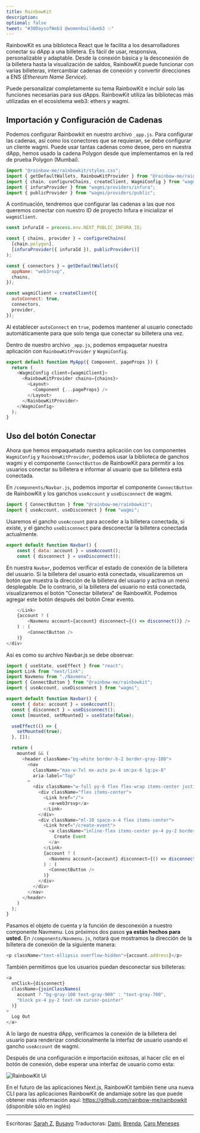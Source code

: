 ```yaml
---
title: RainbowKit
description:
optional: false
tweet: "#30DaysofWeb3 @womenbuildweb3 💥"
---
```


RainbowKit es una biblioteca React que le facilita a los desarrolladores conectar su dApp a una billetera. Es fácil de usar, responsiva, personalizable y adaptable. Desde la conexión básica y la desconexión de la billetera hasta la visualización de saldos, RainbowKit puede funcionar con varias billeteras, intercambiar cadenas de conexión y convertir direcciones a ENS (_Ethereum Name Service_).

Puede personalizar completamente su tema RainbowKit e incluir solo las funciones necesarias para sus dApps. RainbowKit utiliza las bibliotecas más utilizadas en el ecosistema web3: ethers y wagmi.

## Importación y Configuración de Cadenas

Podemos configurar Rainbowkit en nuestro archivo `_app.js`. Para configurar las cadenas, así como los conectores que se requieran, se debe configurar un cliente wagmi. Puede usar tantas cadenas como desee, pero en nuestra dApp, hemos usado la cadena Polygon desde que implementamos en la red de prueba Polygon (Mumbai).

```javascript
import "@rainbow-me/rainbowkit/styles.css";
import { getDefaultWallets, RainbowKitProvider } from "@rainbow-me/rainbowkit";
import { chain, configureChains, createClient, WagmiConfig } from "wagmi";
import { infuraProvider } from "wagmi/providers/infura";
import { publicProvider } from "wagmi/providers/public";
```

A continuación, tendremos que configurar las cadenas a las que nos queremos conectar con nuestro ID de proyecto Infura e inicializar el `wagmiClient`.

```javascript
const infuraId = process.env.NEXT_PUBLIC_INFURA_ID;

const { chains, provider } = configureChains(
  [chain.polygon],
  [infuraProvider({ infuraId }), publicProvider()]
);

const { connectors } = getDefaultWallets({
  appName: "web3rsvp",
  chains,
});

const wagmiClient = createClient({
  autoConnect: true,
  connectors,
  provider,
});
```

Al establecer `autoConnect` en `true`, podemos mantener al usuario conectado automáticamente para que solo tenga que conectar su billetera una vez.

Dentro de nuestro archivo `_app.js`, podemos empaquetar nuestra aplicación con `RainbowKitProvider` y `WagmiConfig`.

```javascript
export default function MyApp({ Component, pageProps }) {
  return (
    <WagmiConfig client={wagmiClient}>
      <RainbowKitProvider chains={chains}>
        <Layout>
          <Component {...pageProps} />
        </Layout>
      </RainbowKitProvider>
    </WagmiConfig>
  );
}
```

## Uso del botón Conectar

Ahora que hemos empaquetado nuestra aplicación con los componentes `WagmiConfig` y `RainbowKitProvider`, podemos usar la biblioteca de ganchos wagmi y el componente `ConnectButton` de RainbowKit para permitir a los usuarios conectar su billetera e informar al usuario que su billetera está conectada.

En `/components/Navbar.js`, podemos importar el componente `ConnectButton` de RainbowKit y los ganchos `useAccount` y `useDisconnect` de wagmi.

```javascript
import { ConnectButton } from "@rainbow-me/rainbowkit";
import { useAccount, useDisconnect } from "wagmi";
```

Usaremos el gancho `useAccount` para acceder a la billetera conectada, si existe, y el gancho `useDisconnect` para desconectar la billetera conectada actualmente.

```javascript
export default function Navbar() {
    const { data: account } = useAccount();
    const { disconnect } = useDisconnect();
```

En nuestra `Navbar`, podemos verificar el estado de conexión de la billetera del usuario. Si la billetera del usuario está conectada, visualizaremos un botón que muestra la dirección de la billetera del usuario y activa un menú desplegable. De lo contrario, si la billetera del usuario no está conectada, visualizaremos el botón "Conectar billetera" de RainbowKit. Podemos agregar este botón después del botón Crear evento.

```javascript
    </Link>
    {account ? (
        <Navmenu account={account} disconnect={() => disconnect()} />
    ) : (
        <ConnectButton />
    )}
</div>
```

Así es como su archivo Navbar.js se debe observar:

```javascript
import { useState, useEffect } from "react";
import Link from "next/link";
import Navmenu from "./Navmenu";
import { ConnectButton } from "@rainbow-me/rainbowkit";
import { useAccount, useDisconnect } from "wagmi";

export default function Navbar() {
  const { data: account } = useAccount();
  const { disconnect } = useDisconnect();
  const [mounted, setMounted] = useState(false);

  useEffect(() => {
    setMounted(true);
  }, []);

  return (
    mounted && (
      <header className="bg-white border-b-2 border-gray-100">
        <nav
          className="max-w-7xl mx-auto px-4 sm:px-6 lg:px-8"
          aria-label="Top"
        >
          <div className="w-full py-6 flex flex-wrap items-center justify-between border-b border-indigo-500 lg:border-none">
            <div className="flex items-center">
              <Link href="/">
                <a>web3rsvp</a>
              </Link>
            </div>
            <div className="ml-10 space-x-4 flex items-center">
              <Link href="/create-event">
                <a className="inline-flex items-center px-4 py-2 border border-transparent text-sm font-medium rounded-md text-indigo-700 border border-indigo-100 hover:bg-indigo-50 focus:outline-none focus:ring-2 focus:ring-offset-2 focus:ring-indigo-500">
                  Create Event
                </a>
              </Link>
              {account ? (
                <Navmenu account={account} disconnect={() => disconnect()} />
              ) : (
                <ConnectButton />
              )}
            </div>
          </div>
        </nav>
      </header>
    )
  );
}
```

Pasamos el objeto de cuenta y la función de desconexión a nuestro componente Navmenu. Los próximos dos pasos **ya están hechos para usted.**
En `/components/Navmenu.js`, notará que mostramos la dirección de la billetera de conexión de la siguiente manera:

```javascript
<p className="text-ellipsis overflow-hidden">{account.address}</p>
```

También permitimos que los usuarios puedan desconectar sus billeteras:

```javascript
<a
  onClick={disconnect}
  className={joinClassNames(
    account ? "bg-gray-100 text-gray-900" : "text-gray-700",
    "block px-4 py-2 text-sm cursor-pointer"
  )}
>
  Log Out
</a>
```

A lo largo de nuestra dApp, verificamos la conexión de la billetera del usuario para renderizar condicionalmente la interfaz de usuario usando el gancho `useAccount` de wagmi.

Después de una configuración e importación exitosas, al hacer clic en el botón de conexión, debe esperar una interfaz de usuario como esta:

![RainbowKit Ui](https://i.imgur.com/QgE9oIj.jpg)

En el futuro de las aplicaciones Next.js, RainbowKit también tiene una nueva CLI para las aplicaciones RainbowKit de andamiaje sobre las que puede obtener más información aquí: https://github.com/rainbow-me/rainbowkit (disponible sólo en inglés)

---

Escritoras: [Sarah Z](https://twitter.com/haegeez), [Busayo](https://twitter.com/AmoweO)
Traductoras: [Dami](https://twitter.com/dakitidami), [Brenda](https://twitter.com/engineerbrenda), [Caro Meneses](https://twitter.com/carmedinat)
